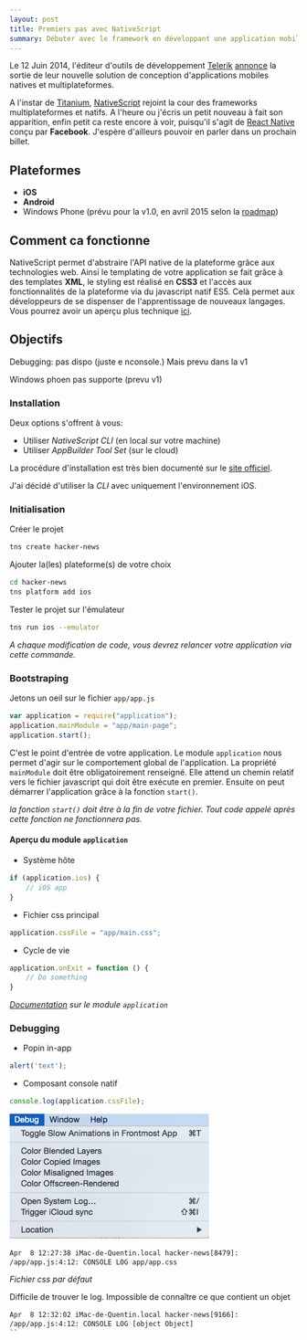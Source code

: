 ```yaml
---
layout: post
title: Premiers pas avec NativeScript
summary: Débuter avec le framework en développant une application mobile d'aggrégation de flux HackerNews.
---
```


Le 12 Juin 2014, l'éditeur d'outils de développement [Telerik](http://www.telerik.com/) [annonce](http://blogs.telerik.com/blogs/14-06-12/announcing-nativescript---cross-platform-framework-for-building-native-mobile-applications) la sortie de leur nouvelle solution de conception d'applications mobiles natives et multiplateformes.

A l'instar de [Titanium](http://www.appcelerator.com/titanium/), [NativeScript](https://www.nativescript.org/) rejoint la cour des frameworks multiplateformes et natifs.
A l'heure ou j'écris un petit nouveau à fait son apparition, enfin petit ca reste encore à voir, puisqu'il s'agit de [React Native](http://facebook.github.io/react-native/) conçu par **Facebook**. J'espère d'ailleurs pouvoir en parler dans un prochain billet.

## Plateformes

* **iOS**
* **Android**
* Windows Phone (prévu pour la v1.0, en avril 2015 selon la [roadmap](https://www.nativescript.org/roadmap))

## Comment ca fonctionne

NativeScript permet d'abstraire l'API native de la plateforme grâce aux technologies web. Ainsi le templating de votre application se fait grâce à des templates **XML**, le styling est réalisé en **CSS3** et l'accès aux fonctionnalités de la plateforme via du javascript natif ES5. Celà permet aux développeurs de se dispenser de l'apprentissage de nouveaux langages.
Vous pourrez avoir un aperçu plus technique [ici](http://javascript.developpez.com/actu/82307/Telerik-annonce-NativeScript-son-framework-Open-source-de-developpement-d-applications-mobiles-natives/).

## Objectifs




Debugging: pas dispo (juste e nconsole.) Mais prevu dans la v1

Windows phoen pas supporte (prevu v1)


### Installation

Deux options s'offrent à vous:

* Utiliser _NativeScript CLI_ (en local sur votre machine)
* Utiliser _AppBuilder Tool Set_ (sur le cloud)

La procédure d'installation est très bien documenté sur le [site officiel](http://docs.nativescript.org/setup/quick-setup.html).

J'ai décidé d'utiliser la _CLI_ avec uniquement l'environnement iOS.


### Initialisation


Créer le projet

```bash
tns create hacker-news
```

Ajouter la(les) plateforme(s) de votre choix

```bash
cd hacker-news
tns platform add ios
```

Tester le projet sur l'émulateur

```bash
tns run ios --emulator
```

_A chaque modification de code, vous devrez relancer votre application via cette commande._

### Bootstraping

Jetons un oeil sur le fichier `app/app.js`

```javascript
var application = require("application");
application.mainModule = "app/main-page";
application.start();
```

C'est le point d'entrée de votre application. Le module `application` nous permet d'agir sur le comportement global de l'application. La propriété `mainModule` doit être obligatoirement renseigné. Elle attend un chemin relatif vers le fichier javascript qui doit être exécute en premier. Ensuite on peut démarrer l'application grâce à la fonction `start()`.

_la fonction `start()` doit être à la fin de votre fichier. Tout code appelé après cette fonction ne fonctionnera pas._

#### Aperçu du module `application`

* Système hôte

```javascript
if (application.ios) {
    // iOS app
}
```

* Fichier css principal

```javascript
application.cssFile = "app/main.css";
```

* Cycle de vie

```javascript
application.onExit = function () {
    // Do something
}
```

_[Documentation](http://docs.nativescript.org/ApiReference/application/HOW-TO.html) sur le module `application`_

### Debugging

* Popin in-app

```javascript
alert('text');
```

* Composant console natif

```javascript
console.log(application.cssFile);
```

![Trouver la console sur l'émulateur iOS](/assets/ios-emulator-debug.png)

```
Apr  8 12:27:38 iMac-de-Quentin.local hacker-news[8479]: /app/app.js:4:12: CONSOLE LOG app/app.css
```
_Fichier css par défaut_

Difficile de trouver le log.
Impossible de connaître ce que contient un objet

```
Apr  8 12:32:02 iMac-de-Quentin.local hacker-news[9166]: /app/app.js:4:12: CONSOLE LOG [object Object]
``
